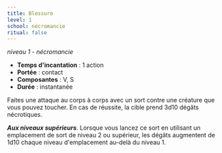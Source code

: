 ```yaml
---
title: Blessure
level: 1
school: nécromancie
ritual: false
---
```

*niveau 1 - nécromancie*

- **Temps d'incantation** : 1 action
- **Portée** : contact
- **Composantes** : V, S
- **Durée** : instantanée

Faites une attaque au corps à corps avec un sort contre une créature que vous pouvez toucher. En cas de réussite, la cible prend 3d10 dégâts nécrotiques.

**_Aux niveaux supérieurs_**. Lorsque vous lancez ce sort en utilisant un emplacement de sort de niveau 2 ou supérieur, les dégâts augmentent de 1d10 chaque niveau d'emplacement au-delà du niveau 1.